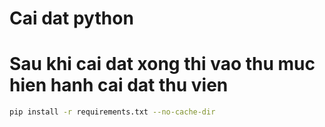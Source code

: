 # Cai dat python 
# Sau khi cai dat xong thi vao thu muc hien hanh cai dat thu vien

```bash
pip install -r requirements.txt --no-cache-dir
```

